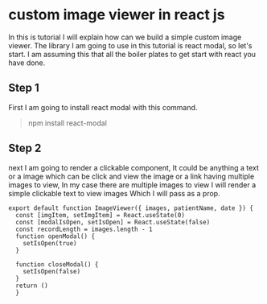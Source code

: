 # custom image viewer in react js
In this is tutorial I will explain how can we build a simple custom image viewer.
The library I am going to use in this tutorial is react modal, so let's start.
I am assuming this that all the boiler plates to get start with react you have done.
## Step 1
First I am going to install react modal with this command.  
  > npm install react-modal
## Step 2
next I am going to render a clickable component, It could be anything a text or a image which can be click and view the image or a link having multiple images to view, In my case there are multiple images to view I will render a simple clickable text to view images Which I will pass as a prop.  
```
export default function ImageViewer({ images, patientName, date }) {
  const [imgItem, setImgItem] = React.useState(0)
  const [modalIsOpen, setIsOpen] = React.useState(false)
  const recordLength = images.length - 1
  function openModal() {
    setIsOpen(true)
  }

  function closeModal() {
    setIsOpen(false)
  }
  return ()
  }
  ```
